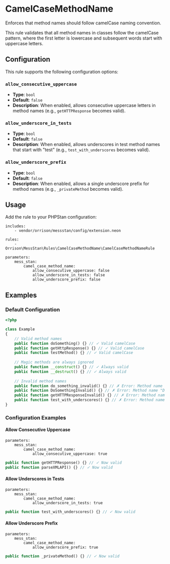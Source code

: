 # CamelCaseMethodName

Enforces that method names should follow camelCase naming convention.

This rule validates that all method names in classes follow the camelCase pattern, where the first letter is lowercase and subsequent words start with uppercase letters.

## Configuration

This rule supports the following configuration options:

### `allow_consecutive_uppercase`
- **Type**: `bool`
- **Default**: `false`
- **Description**: When enabled, allows consecutive uppercase letters in method names (e.g., `getHTTPResponse` becomes valid).

### `allow_underscore_in_tests`
- **Type**: `bool`
- **Default**: `false`
- **Description**: When enabled, allows underscores in test method names that start with "test" (e.g., `test_with_underscores` becomes valid).

### `allow_underscore_prefix`
- **Type**: `bool`
- **Default**: `false`
- **Description**: When enabled, allows a single underscore prefix for method names (e.g., `_privateMethod` becomes valid).

## Usage

Add the rule to your PHPStan configuration:

```neon
includes:
    - vendor/orrison/messstan/config/extension.neon

rules:
    - Orrison\MessStan\Rules\CamelCaseMethodName\CamelCaseMethodNameRule

parameters:
    mess_stan:
        camel_case_method_name:
            allow_consecutive_uppercase: false
            allow_underscore_in_tests: false
            allow_underscore_prefix: false
```

## Examples

### Default Configuration

```php
<?php

class Example
{
    // Valid method names
    public function doSomething() {} // ✓ Valid camelCase
    public function getHttpResponse() {} // ✓ Valid camelCase
    public function testMethod() {} // ✓ Valid camelCase
    
    // Magic methods are always ignored
    public function __construct() {} // ✓ Always valid
    public function __destruct() {} // ✓ Always valid
    
    // Invalid method names
    public function do_something_invalid() {} // ✗ Error: Method name "do_something_invalid" is not in camelCase.
    public function DoSomethingInvalid() {} // ✗ Error: Method name "DoSomethingInvalid" is not in camelCase.
    public function getHTTPResponseInvalid() {} // ✗ Error: Method name "getHTTPResponseInvalid" is not in camelCase.
    public function test_with_underscores() {} // ✗ Error: Method name "test_with_underscores" is not in camelCase.
}
```

### Configuration Examples

#### Allow Consecutive Uppercase

```neon
parameters:
    mess_stan:
        camel_case_method_name:
            allow_consecutive_uppercase: true
```

```php
public function getHTTPResponse() {} // ✓ Now valid
public function parseXMLAPI() {} // ✓ Now valid
```

#### Allow Underscores in Tests

```neon
parameters:
    mess_stan:
        camel_case_method_name:
            allow_underscore_in_tests: true
```

```php
public function test_with_underscores() {} // ✓ Now valid
```

#### Allow Underscore Prefix

```neon
parameters:
    mess_stan:
        camel_case_method_name:
            allow_underscore_prefix: true
```

```php
public function _privateMethod() {} // ✓ Now valid
```

